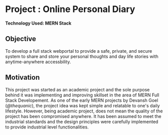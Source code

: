 # Project : Online Personal Diary
**Technology Used: MERN Stack**
## Objective 
To develop a full stack webportal to provide a safe, private, and secure system to share and store your personal thoughts and day life stories with anytime-anywhere accessbility.
## Motivation 
This project was started as an academic project and the sole purpose behind it was implementing and improving skillset in the area of MERN Full Stack Developement. As one of the early MERN projects by Devansh Goel (*@thequanic*), the project idea was kept simple and relatable to one's daily lifestyle. However, being academic project, does not mean the quality of the project has been compromised anywhere. It has been assumed to meet the industrial standards and the design principles were carefully implemented to provide industrial level functionalities.
